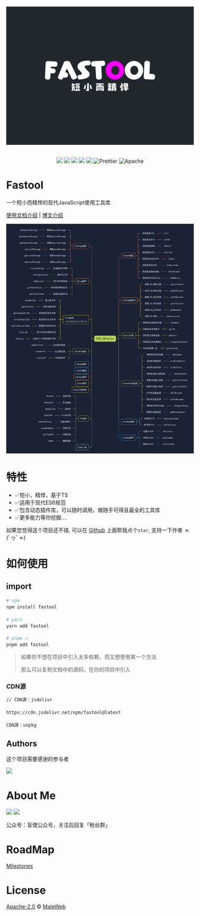 <p align="center" style="margin:30px 0;">
    <img width="550" height="auto" src="./examples/logo.svg" />
  
</p>
 
<p align="center">  
    <img src="https://img.shields.io/badge/npm-v0.0.1-brightgreen" />
    <img src="https://img.shields.io/badge/-Rollup-34495e?logo=rollup" />
    <img src="https://img.shields.io/badge/-TypeScript-blue?logo=typescript&logoColor=white" />
    <img src="https://img.shields.io/badge/-ESLint-4b32c3?logo=eslint&logoColor=white" />
    <img src="https://img.shields.io/badge/-pnpm-F69220?logo=pnpm&logoColor=white" />
    <img src="https://img.shields.io/badge/-Prettier-ef9421?logo=Prettier&logoColor=white" alt="Prettier">
    <img src="https://img.shields.io/badge/license-Apache-blue.svg" alt="Apache">   
    
<p>   



# Fastool
一个短小而精悍的现代JavaScript使用工具库

[使用文档介绍]()  |  [博文介绍]()  
 <p>
 <img src="./public/fastool.jpg"></img>
 </p>

# 特性

- ✅短小，精悍，基于TS
- ✅适用于现代ES6规范
- ✅包含动态插件库，可以随时调用，做随手可得且最全的工具库
- ✅更多能力等你挖掘....

如果您觉得这个项目还不错, 可以在 [Github](https://github.com/MaleWeb/fastool) 上面帮我点个`star`, 支持一下作者 ☜(ﾟヮﾟ☜)
# 如何使用

## import

```bash
# npm
npm install fastool

# yarn
yarn add fastool

# pnpm 🔥
pnpm add fastool
```

> 如果你不想在项目中引入太多依赖，而又想使用某一个方法
>
> 那么可以复制文档中的源码，在你的项目中引入

### CDN源
```bash
// CDN源：jsdelivr

https://cdn.jsdelivr.net/npm/fastool@latest

CDN源：unpkg
```

## **Authors**

这个项目需要感谢的参与者
<div align="left">
  <a href="https://github.com/MaleWeb/fastool/graphs/contributors">
  <img src="https://contrib.rocks/image?repo=MaleWeb/fastool" />
  </a>
</div>

# About Me  

<img width="460px" src="https://cdn.jsdelivr.net/gh/MaleWeb/picture/images/techblog/book-slogan.gif" />

 <img src="https://uufefile.uupt.com/eic/male/github/wechat.jpg" width="220" />  

 公众号：盲僧公众号，关注后回复「粉丝群」

# RoadMap
[Milestones](https://github.com/tobe-fe-dalao/femate/projects)  

# License
 [Apache-2.0](./LICENSE) © [MaleWeb](https://github.com/MaleWeb)

